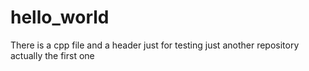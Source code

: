 # hello_world
There is a cpp file and a header just for testing
just another repository actually the first one
